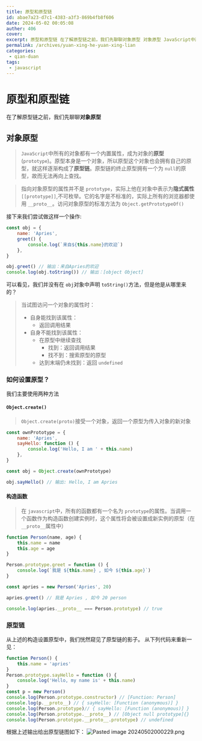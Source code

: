 ```yaml
---
title: 原型和原型链
id: abae7a23-d7c1-4383-a3f3-869b4fb8f606
date: 2024-05-02 00:05:08
auther: 406
cover: 
excerpt: 原型和原型链 在了解原型链之前，我们先聊聊对象原型 对象原型 JavaScript中所有的对象都有一个内置属性，成为对象的原型(prototype)。原型本身是一个对象，所以原型这个对象也会拥有自己的原型，就这样逐渐构成了原型链。原型链的终止原型拥有一个为 null的原型，故而无法再向上查找。 指向
permalink: /archives/yuan-xing-he-yuan-xing-lian
categories:
 - qian-duan
tags: 
 - javascript
---
```


# 原型和原型链

在了解原型链之前，我们先聊聊**对象原型**

## 对象原型

> `JavaScript`中所有的对象都有一个内置属性，成为对象的**原型**(`prototype`)。原型本身是一个对象，所以原型这个对象也会拥有自己的原型，就这样逐渐构成了**原型链**。原型链的终止原型拥有一个为 `null`的原型，故而无法再向上查找。

> 指向对象原型的属性并不是 `prototype`，实际上他在对象中表示为**隐式属性** `[[prototype]]`,不可枚举。它的名字是不标准的，实际上所有的浏览器都使用 `__proto__`。访问对象原型的标准方法为 `Object.getPrototypeOf()`

接下来我们尝试做这样一个操作:

```javascript
const obj = {
	name: 'Apries',
	greet() {
		console.log(`来自${this.name}的欢迎`)
	},
}

obj.greet() // 输出：来自Apries的欢迎
console.log(obj.toString()) // 输出：[object Object]
```

可以看见，我们并没有在 `obj`对象中声明 `toString()`方法，但是他是从哪里来的？

> 当试图访问一个对象的属性时：
>
> - 自身能找到该属性：
>   - 返回调用结果
> - 自身不能找到该属性：
>   - 在原型中继续查找
>     - 找到：返回调用结果
>     - 找不到：搜索原型的原型
>   - 达到末端仍未找到：返回 `undefined`

### 如何设置原型？

我们主要使用两种方法

#### `Object.create()`

> `Object.create(proto)`接受一个对象，返回一个原型为传入对象的新对象

```javascript
const ownPrototype = {
	name: 'Apries',
	sayHello: function () {
		console.log('Hello, I am ' + this.name)
	},
}

const obj = Object.create(ownPrototype)

obj.sayHello() // 输出: Hello, I am Apries
```

#### 构造函数

> 在 `javascript`中，所有的函数都有一个名为 `prototype`的属性。当调用一个函数作为构造函数创建实例时，这个属性将会被设置成新实例的原型（在 `__proto__`属性中）

```javascript
function Person(name, age) {
	this.name = name
	this.age = age
}

Person.prototype.greet = function () {
	console.log(`我是 ${this.name} , 如今 ${this.age}`)
}

const apries = new Person('Apries', 20)

apries.greet() // 我是 Apries , 如今 20 person

console.log(apries.__proto__ === Person.prototype) // true
```

### 原型链

从上述的构造设置原型中，我们恍然窥见了原型链的影子。
从下列代码来重新一见：

```javascript
function Person() {
	this.name = 'apries'
}
Person.prototype.sayHello = function () {
	console.log('Hello, my name is' + this.name)
}
const p = new Person()
console.log(Person.prototype.constructor) // [Function: Person]
console.log(p.__proto__) // { sayHello: [Function (anonymous)] }
console.log(Person.prototype)// { sayHello: [Function (anonymous)] }
console.log(Person.prototype.__proto__) // [Object null prototype]{}
console.log(Person.prototype.__proto__.prototype) // undefined
```

根据上述输出给出原型链图如下：
![Pasted image 20240502000229.png](/upload/Pasted%20image%2020240502000229.png)

